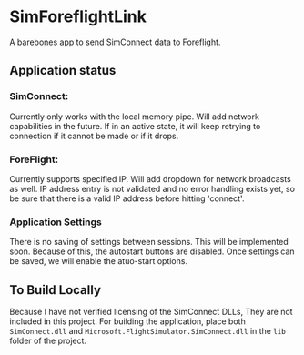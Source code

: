 # SimForeflightLink
A barebones app to send SimConnect data to Foreflight.

## Application status
### SimConnect:
Currently only works with the local memory pipe.  Will add network capabilities in the future.  If in an active state, it will keep retrying to connection if it cannot be made or if it drops.

### ForeFlight:
Currently supports specified IP.  Will add dropdown for network broadcasts as well.  IP address entry is not validated and no error handling exists yet, so be sure that there is a valid IP address before hitting 'connect'.  

### Application Settings
There is no saving of settings between sessions. This will be implemented soon.  Because of this, the autostart buttons are disabled. Once settings can be saved, we will enable the atuo-start options.

## To Build Locally
Because I have not verified licensing of the SimConnect DLLs, They are not included in this project.  For building the application, place both `SimConnect.dll` and `Microsoft.FlightSimulator.SimConnect.dll` in the `lib` folder of the project.

